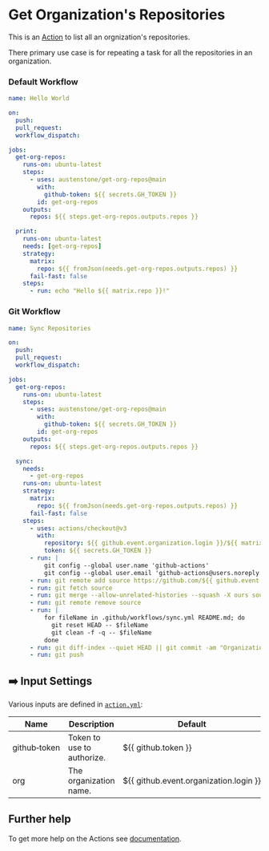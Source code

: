 # Get Organization's Repositories

This is an [Action](https://docs.github.com/en/actions) to list all an orgnization's repositories.

There primary use case is for repeating a task for all the repositories in an organization.

### Default Workflow
```yml
name: Hello World

on:
  push:
  pull_request:
  workflow_dispatch:

jobs:
  get-org-repos:
    runs-on: ubuntu-latest
    steps:
      - uses: austenstone/get-org-repos@main
        with:
          github-token: ${{ secrets.GH_TOKEN }}
        id: get-org-repos
    outputs:
      repos: ${{ steps.get-org-repos.outputs.repos }}

  print:
    runs-on: ubuntu-latest
    needs: [get-org-repos]
    strategy:
      matrix:
        repo: ${{ fromJson(needs.get-org-repos.outputs.repos) }}
      fail-fast: false
    steps:
      - run: echo "Hello ${{ matrix.repo }}!"
```

### Git Workflow
```yml
name: Sync Repositories

on:
  push:
  pull_request:
  workflow_dispatch:

jobs:
  get-org-repos:
    runs-on: ubuntu-latest
    steps:
      - uses: austenstone/get-org-repos@main
        with:
          github-token: ${{ secrets.GH_TOKEN }}
        id: get-org-repos
    outputs:
      repos: ${{ steps.get-org-repos.outputs.repos }}

  sync:
    needs:
      - get-org-repos
    runs-on: ubuntu-latest
    strategy:
      matrix:
        repo: ${{ fromJson(needs.get-org-repos.outputs.repos) }}
      fail-fast: false
    steps:
      - uses: actions/checkout@v3
        with:
          repository: ${{ github.event.organization.login }}/${{ matrix.repo }}
          token: ${{ secrets.GH_TOKEN }}
      - run: |
          git config --global user.name 'github-actions'
          git config --global user.email 'github-actions@users.noreply.github.com'
      - run: git remote add source https://github.com/${{ github.event.organization.login }}/${{ github.event.repository.name }}
      - run: git fetch source
      - run: git merge --allow-unrelated-histories --squash -X ours source/main
      - run: git remote remove source
      - run: |
          for fileName in .github/workflows/sync.yml README.md; do
            git reset HEAD -- $fileName
            git clean -f -q -- $fileName
          done 
      - run: git diff-index --quiet HEAD || git commit -am "Organization sync"
      - run: git push
```

## ➡️ Input Settings
Various inputs are defined in [`action.yml`](action.yml):

| Name | Description | Default |
| --- | - | - |
| github&#x2011;token | Token to use to authorize. | ${{&nbsp;github.token&nbsp;}} |
| org | The organization name. | ${{&nbsp;github.event.organization.login&nbsp;}} |

## Further help
To get more help on the Actions see [documentation](https://docs.github.com/en/actions).
